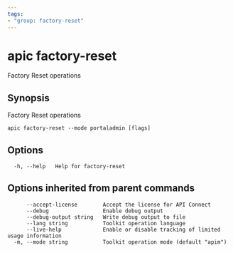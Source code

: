 ```yaml
---
tags:
- "group: factory-reset"
---
```

# apic factory-reset

Factory Reset operations

## Synopsis

Factory Reset operations

```
apic factory-reset --mode portaladmin [flags]
```


## Options

```
  -h, --help   Help for factory-reset
```

## Options inherited from parent commands

```
      --accept-license        Accept the license for API Connect
      --debug                 Enable debug output
      --debug-output string   Write debug output to file
      --lang string           Toolkit operation language
      --live-help             Enable or disable tracking of limited usage information
  -m, --mode string           Toolkit operation mode (default "apim")
```

